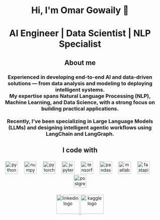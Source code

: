 <h1 align="center">Hi, I'm Omar Gowaily 👋</h1>

###

<h1 align="center">AI Engineer | Data Scientist | NLP Specialist</h1>

###

<h2 align="center">About me</h2>

###

<h3 align="center">Experienced in developing end-to-end AI and data-driven solutions — from data analysis and modeling to deploying intelligent systems.  <br>My expertise spans Natural Language Processing (NLP), Machine Learning, and Data Science, with a strong focus on building practical applications.  <br><br>Recently, I’ve been specializing in Large Language Models (LLMs) and designing intelligent agentic workflows using LangChain and LangGraph.</h3>

###

<h2 align="center">I code with</h2>

###

<div align="center">
  <img src="https://cdn.jsdelivr.net/gh/devicons/devicon/icons/python/python-original.svg" height="40" alt="python logo"  />
  <img width="12" />
  <img src="https://cdn.jsdelivr.net/gh/devicons/devicon/icons/numpy/numpy-original.svg" height="40" alt="numpy logo"  />
  <img width="12" />
  <img src="https://cdn.jsdelivr.net/gh/devicons/devicon/icons/pytorch/pytorch-original.svg" height="40" alt="pytorch logo"  />
  <img width="12" />
  <img src="https://cdn.jsdelivr.net/gh/devicons/devicon/icons/jupyter/jupyter-original.svg" height="40" alt="jupyter logo"  />
  <img width="12" />
  <img src="https://cdn.jsdelivr.net/gh/devicons/devicon/icons/tensorflow/tensorflow-original.svg" height="40" alt="tensorflow logo"  />
  <img width="12" />
  <img src="https://cdn.jsdelivr.net/gh/devicons/devicon/icons/pandas/pandas-original.svg" height="40" alt="pandas logo"  />
  <img width="12" />
  <img src="https://cdn.jsdelivr.net/gh/devicons/devicon/icons/matlab/matlab-original.svg" height="40" alt="matlab logo"  />
  <img width="12" />
  <img src="https://cdn.jsdelivr.net/gh/devicons/devicon/icons/fastapi/fastapi-original.svg" height="40" alt="fastapi logo"  />
  <img width="12" />
  <img src="https://cdn.jsdelivr.net/gh/devicons/devicon/icons/postgresql/postgresql-original.svg" height="40" alt="postgresql logo"  />
</div>

###

 <div align="center">
  <a href="https://www.linkedin.com/in/omar-gowaily-787536298/" target="_blank">
    <img src="https://raw.githubusercontent.com/maurodesouza/profile-readme-generator/master/src/assets/icons/social/linkedin/default.svg" width="73" height="61" alt="linkedin logo" />
  </a>
  <a href="https://www.kaggle.com/omargowaily" target="_blank">
    <img src="https://github.com/user-attachments/assets/12b92af0-f5f8-4a52-8c3a-22e75152c37b" width="73" height="61" alt="kaggle logo" />
  </a>
</div>


###
